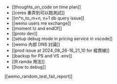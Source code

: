 - [[thoughts_on_code on time plan]]
- [[ceres 重弄到可以跑測試]]
- [[m*n_to_m+n, n+1 db query issue]]
- [[wemo users me exchange]]
- [[moment tz and endOf]]
- [[proto dev]]
- [[setup debug mode in pricing service in  vscode]]
- [[wemo 內部 DNS 討論]]
- [[prod issue at 2024_08_26-16_21_10 for 縱貫線]]
- [[backup for PS and VS .env]]
- [[R.ramda 用法]]
- [[how to debug]]



[[wemo_random_test_fail_report]]
